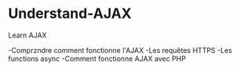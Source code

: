 # Understand-AJAX
Learn AJAX

-Comprzndre comment fonctionne l'AJAX
-Les requêtes HTTPS
-Les functions async
-Comment fonctionne AJAX avec PHP

